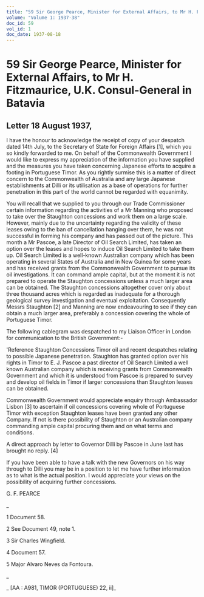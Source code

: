 ```yaml
---
title: "59 Sir George Pearce, Minister for External Affairs, to Mr H. Fitzmaurice, U.K. Consul-General in Batavia"
volume: "Volume 1: 1937-38"
doc_id: 59
vol_id: 1
doc_date: 1937-08-18
---
```


# 59 Sir George Pearce, Minister for External Affairs, to Mr H. Fitzmaurice, U.K. Consul-General in Batavia

## Letter 18 August 1937,

I have the honour to acknowledge the receipt of copy of your despatch dated 14th July, to the Secretary of State for Foreign Affairs [1], which you so kindly forwarded to me. On behalf of the Commonwealth Government I would like to express my appreciation of the information you have supplied and the measures you have taken concerning Japanese efforts to acquire a footing in Portuguese Timor. As you rightly surmise this is a matter of direct concern to the Commonwealth of Australia and any large Japanese establishments at Dilli or its utilisation as a base of operations for further penetration in this part of the world cannot be regarded with equanimity.

You will recall that we supplied to you through our Trade Commissioner certain information regarding the activities of a Mr Manning who proposed to take over the Staughton concessions and work them on a large scale. However, mainly due to the uncertainty regarding the validity of these leases owing to the ban of cancellation hanging over them, he was not successful in forming his company and has passed out of the picture. This month a Mr Pascoe, a late Director of Oil Search Limited, has taken an option over the leases and hopes to induce Oil Search Limited to take them up. Oil Search Limited is a well-known Australian company which has been operating in several States of Australia and in New Guinea for some years and has received grants from the Commonwealth Government to pursue its oil investigations. It can command ample capital, but at the moment it is not prepared to operate the Staughton concessions unless a much larger area can be obtained. The Staughton concessions altogether cover only about three thousand acres which is regarded as inadequate for a thorough geological survey investigation and eventual exploitation. Consequently Messrs Staughton [2] and Manning are now endeavouring to see if they can obtain a much larger area, preferably a concession covering the whole of Portuguese Timor.

The following cablegram was despatched to my Liaison Officer in London for communication to the British Government:-

'Reference Staughton Concessions Timor oil and recent despatches relating to possible Japanese penetration. Staughton has granted option over his rights in Timor to E. J. Pascoe a past director of Oil Search Limited a well known Australian company which is receiving grants from Commonwealth Government and which it is understood from Pascoe is prepared to survey and develop oil fields in Timor if larger concessions than Staughton leases can be obtained.

Commonwealth Government would appreciate enquiry through Ambassador Lisbon [3] to ascertain if oil concessions covering whole of Portuguese Timor with exception Staughton leases have been granted any other Company. If not is there possibility of Staughton or an Australian company commanding ample capital procuring them and on what terms and conditions.

A direct approach by letter to Governor Dilli by Pascoe in June last has brought no reply. [4]

If you have been able to have a talk with the new Governors on his way through to Dilli you may be in a position to let me have further information as to what is the actual position. I would appreciate your views on the possibility of acquiring further concessions.

G. F. PEARCE

_

1 Document 58.

2 See Document 49, note 1.

3 Sir Charles Wingfield.

4 Document 57.

5 Major Alvaro Neves da Fontoura.

_

_ [AA : A981, TIMOR (PORTUGUESE) 22, ii]_
